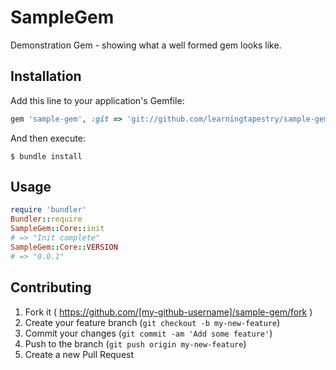# SampleGem

Demonstration Gem - showing what a well formed gem looks like.

## Installation

Add this line to your application's Gemfile:

```ruby
gem 'sample-gem', :git => 'git://github.com/learningtapestry/sample-gem'
```

And then execute:

    $ bundle install

## Usage

```ruby
require 'bundler'
Bundler::require
SampleGem::Core::init
# => "Init complete"
SampleGem::Core::VERSION
# => "0.0.1"
```

## Contributing

1. Fork it ( https://github.com/[my-github-username]/sample-gem/fork )
2. Create your feature branch (`git checkout -b my-new-feature`)
3. Commit your changes (`git commit -am 'Add some feature'`)
4. Push to the branch (`git push origin my-new-feature`)
5. Create a new Pull Request

